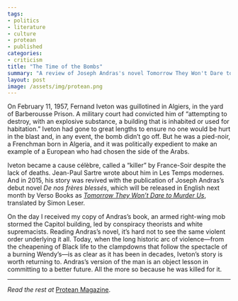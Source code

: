 ```yaml
---
tags:
- politics
- literature
- culture
- protean
- published
categories:
- criticism
title: "The Time of the Bombs"
summary: "A review of Joseph Andras's novel Tomorrow They Won't Dare to Murder Us"
layout: post
image: /assets/img/protean.png
---
```

On February 11, 1957, Fernand Iveton was guillotined in Algiers, in the yard of Barberousse Prison. A military court had convicted him of “attempting to destroy, with an explosive substance, a building that is inhabited or used for habitation.” Iveton had gone to great lengths to ensure no one would be hurt in the blast and, in any event, the bomb didn’t go off. But he was a pied-noir, a Frenchman born in Algeria, and it was politically expedient to make an example of a European who had chosen the side of the Arabs.

Iveton became a cause célèbre, called a “killer” by France-Soir despite the lack of deaths. Jean-Paul Sartre wrote about him in Les Temps modernes. And in 2015, his story was revived with the publication of Joseph Andras’s debut novel _De nos frères blessés_, which will be released in English next month by Verso Books as _[Tomorrow They Won’t Dare to Murder Us](https://www.versobooks.com/books/3806-tomorrow-they-won-t-dare-to-murder-us)_, translated by Simon Leser.

On the day I received my copy of Andras’s book, an armed right-wing mob stormed the Capitol building, led by conspiracy theorists and white supremacists. Reading Andras’s novel, it’s hard not to see the same violent order underlying it all. Today, when the long historic arc of violence—from the cheapening of Black life to the clampdowns that follow the spectacle of a burning Wendy’s—is as clear as it has been in decades, Iveton’s story is worth returning to. Andras’s version of the man is an object lesson in committing to a better future. All the more so because he was killed for it.

---

_Read the rest at_ [Protean Magazine](https://proteanmag.com/2021/01/26/the-time-of-the-bombs-a-review-of-tomorrow-they-wont-dare-to-murder-us/).
